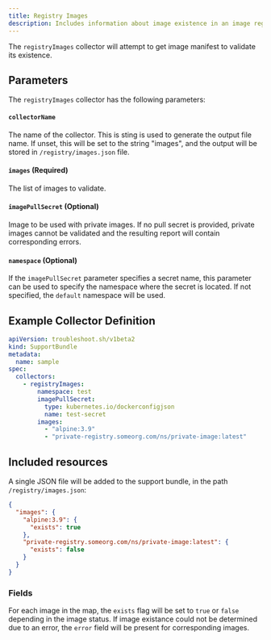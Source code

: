 ```yaml
---
title: Registry Images
description: Includes information about image existence in an image registry
---
```


The `registryImages` collector will attempt to get image manifest to validate its existence.

## Parameters

The `registryImages` collector has the following parameters:

#### `collectorName`
The name of the collector.
This is sting is used to generate the output file name.
If unset, this will be set to the string "images", and the output will be stored in `/registry/images.json` file.

#### `images` (Required)
The list of images to validate.

#### `imagePullSecret` (Optional)
Image to be used with private images.
If no pull secret is provided, private images cannot be validated and the resulting report will contain corresponding errors.

#### `namespace` (Optional)
If the `imagePullSecret` parameter specifies a secret name, this parameter can be used to specify the namespace where the secret is located.
If not specified, the `default` namespace will be used.

## Example Collector Definition

```yaml
apiVersion: troubleshoot.sh/v1beta2
kind: SupportBundle
metadata:
  name: sample
spec:
  collectors:
    - registryImages:
        namespace: test
        imagePullSecret:
          type: kubernetes.io/dockerconfigjson
          name: test-secret
        images:
          - "alpine:3.9"
          - "private-registry.someorg.com/ns/private-image:latest"
```

## Included resources

A single JSON file will be added to the support bundle, in the path `/registry/images.json`:

```json
{
  "images": {
    "alpine:3.9": {
      "exists": true
    },
    "private-registry.someorg.com/ns/private-image:latest": {
      "exists": false
    }
  }
}
```

### Fields

For each image in the map, the `exists` flag will be set to `true` or `false` depending in the image status.
If image existance could not be determined due to an error, the `error` field will be present for corresponding images.
